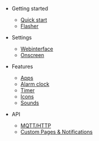 - Getting started

  - [Quick start](quickstart.md)
  - [Flasher](flasher.md)

- Settings

  - [Webinterface](webinterface.md)
  - [Onscreen](onscreen.md)

- Features
  - [Apps](apps.md)
  - [Alarm clock](alarm.md)
  - [Timer](timer.md)
  - [Icons](icons.md)
  - [Sounds](sounds.md)

- API
  - [MQTT/HTTP](api.md)
  - [Custom Pages & Notifications](custom.md)

